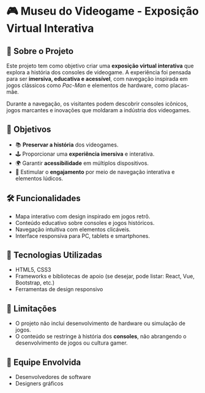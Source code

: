 
# 🎮 Museu do Videogame - Exposição Virtual Interativa

## 🧠 Sobre o Projeto

Este projeto tem como objetivo criar uma **exposição virtual interativa** que explora a história dos consoles de videogame. A experiência foi pensada para ser **imersiva, educativa e acessível**, com navegação inspirada em jogos clássicos como *Pac-Man* e elementos de hardware, como placas-mãe.

Durante a navegação, os visitantes podem descobrir consoles icônicos, jogos marcantes e inovações que moldaram a indústria dos videogames.

## 🎯 Objetivos

- 📚 **Preservar a história** dos videogames.
- 🕹️ Proporcionar uma **experiência imersiva** e interativa.
- 🌍 Garantir **acessibilidade** em múltiplos dispositivos.
- 👾 Estimular o **engajamento** por meio de navegação interativa e elementos lúdicos.

## 🛠️ Funcionalidades

- Mapa interativo com design inspirado em jogos retrô.
- Conteúdo educativo sobre consoles e jogos históricos.
- Navegação intuitiva com elementos clicáveis.
- Interface responsiva para PC, tablets e smartphones.

## 🧰 Tecnologias Utilizadas

- HTML5, CSS3
- Frameworks e bibliotecas de apoio (se desejar, pode listar: React, Vue, Bootstrap, etc.)
- Ferramentas de design responsivo

## 🚧 Limitações

- O projeto não inclui desenvolvimento de hardware ou simulação de jogos.
- O conteúdo se restringe à história dos **consoles**, não abrangendo o desenvolvimento de jogos ou cultura gamer.

## 👥 Equipe Envolvida

- Desenvolvedores de software
- Designers gráficos